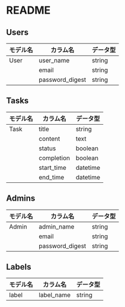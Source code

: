 # README

## Users
|モデル名|カラム名         |データ型|
|-------|---------------|------|
|User   |user_name      |string|
|       |email          |string|
|       |password_digest|string|

## Tasks

|モデル名 |カラム名    |データ型 |
|-------|-----------|--------|
|Task   |title      |string  |
|       |content    |text    |
|       |status     |boolean |
|       |completion |boolean |
|       |start_time |datetime|
|       |end_time   |datetime|


## Admins
|モデル名|カラム名         |データ型|
|-------|---------------|-------|
|Admin  |admin_name     |string |
|       |email          |string |
|       |password_digest|string |

## Labels

|モデル名|カラム名|データ型|
|-------|------|-------|
|label  |label_name|string|
